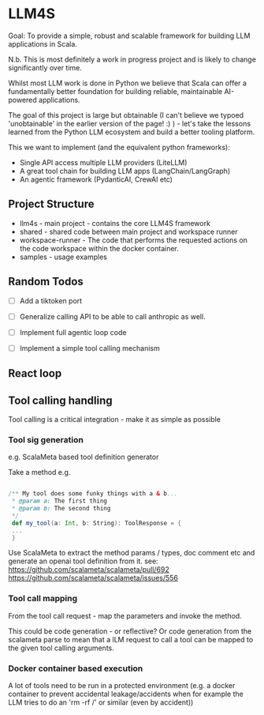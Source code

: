 # LLM4S

Goal: To provide a simple, robust and scalable framework for building LLM applications in Scala.

N.b. This is most definitely a work in progress project and is likely to change significantly over time.

Whilst most LLM work is done in Python we believe that Scala can offer a fundamentally better foundation for 
building reliable, maintainable AI-powered applications.

The goal of this project is large but obtainable (I can't believe we typoed 'unobtainable' in the earlier version of the page! :) )  - let's take the lessons learned from the Python LLM ecosystem and build a better tooling platform.

This we want to implement (and the equivalent python frameworks):

* Single API access multiple LLM providers (LiteLLM)
* A great tool chain for building LLM apps (LangChain/LangGraph)
* An agentic framework (PydanticAI, CrewAI etc)


## Project Structure
 * llm4s - main project - contains the core LLM4S framework
 * shared - shared code between main project and workspace runner
 * workspace-runner - The code that performs the requested actions on the code workspace within the docker container.
 * samples - usage examples 

## Random Todos


 - [ ] Add a tiktoken port 
 - [ ] Generalize calling API to be able to call anthropic as well.
 - [ ] Implement full agentic loop code
 - [ ] Implement a simple tool calling mechanism


## React loop

## Tool calling handling
Tool calling is a critical integration - make it as simple as possible
### Tool sig generation

e.g. ScalaMeta based tool definition generator

Take a method e.g. 

```scala

/** My tool does some funky things with a & b...
 * @param a: The first thing
 * @param b: The second thing
 */
 def my_tool(a: Int, b: String): ToolResponse = {
 ...
 }
```
Use ScalaMeta to extract the method params / types, doc comment etc and generate an openai tool definition from it.
see: https://github.com/scalameta/scalameta/pull/692
https://github.com/scalameta/scalameta/issues/556

### Tool call mapping
  From the tool call request - map the parameters and invoke the method.

This could be code generation - or reflective?
 Or code generation from the scalameta parse to mean that a lLM request to call a tool 
 can be mapped to the given tool calling arguments.
  
### Docker container based execution

A lot of tools need to be run in a protected environment (e.g. a docker container to prevent
accidental leakage/accidents when for example the LLM tries to do an 'rm -rf /' or similar (even by accident))

